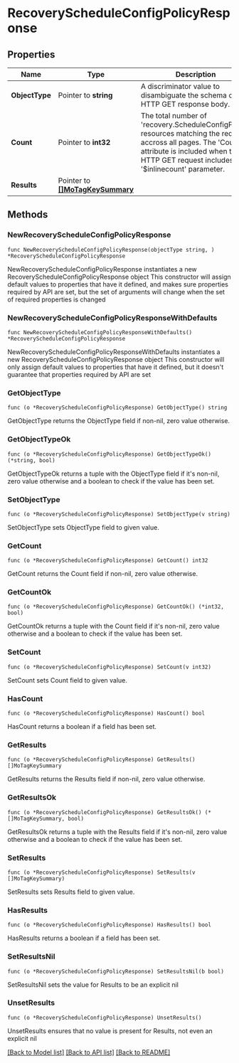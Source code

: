 # RecoveryScheduleConfigPolicyResponse

## Properties

Name | Type | Description | Notes
------------ | ------------- | ------------- | -------------
**ObjectType** | Pointer to **string** | A discriminator value to disambiguate the schema of a HTTP GET response body. | 
**Count** | Pointer to **int32** | The total number of &#39;recovery.ScheduleConfigPolicy&#39; resources matching the request, accross all pages. The &#39;Count&#39; attribute is included when the HTTP GET request includes the &#39;$inlinecount&#39; parameter. | [optional] 
**Results** | Pointer to [**[]MoTagKeySummary**](MoTagKeySummary.md) |  | [optional] 

## Methods

### NewRecoveryScheduleConfigPolicyResponse

`func NewRecoveryScheduleConfigPolicyResponse(objectType string, ) *RecoveryScheduleConfigPolicyResponse`

NewRecoveryScheduleConfigPolicyResponse instantiates a new RecoveryScheduleConfigPolicyResponse object
This constructor will assign default values to properties that have it defined,
and makes sure properties required by API are set, but the set of arguments
will change when the set of required properties is changed

### NewRecoveryScheduleConfigPolicyResponseWithDefaults

`func NewRecoveryScheduleConfigPolicyResponseWithDefaults() *RecoveryScheduleConfigPolicyResponse`

NewRecoveryScheduleConfigPolicyResponseWithDefaults instantiates a new RecoveryScheduleConfigPolicyResponse object
This constructor will only assign default values to properties that have it defined,
but it doesn't guarantee that properties required by API are set

### GetObjectType

`func (o *RecoveryScheduleConfigPolicyResponse) GetObjectType() string`

GetObjectType returns the ObjectType field if non-nil, zero value otherwise.

### GetObjectTypeOk

`func (o *RecoveryScheduleConfigPolicyResponse) GetObjectTypeOk() (*string, bool)`

GetObjectTypeOk returns a tuple with the ObjectType field if it's non-nil, zero value otherwise
and a boolean to check if the value has been set.

### SetObjectType

`func (o *RecoveryScheduleConfigPolicyResponse) SetObjectType(v string)`

SetObjectType sets ObjectType field to given value.


### GetCount

`func (o *RecoveryScheduleConfigPolicyResponse) GetCount() int32`

GetCount returns the Count field if non-nil, zero value otherwise.

### GetCountOk

`func (o *RecoveryScheduleConfigPolicyResponse) GetCountOk() (*int32, bool)`

GetCountOk returns a tuple with the Count field if it's non-nil, zero value otherwise
and a boolean to check if the value has been set.

### SetCount

`func (o *RecoveryScheduleConfigPolicyResponse) SetCount(v int32)`

SetCount sets Count field to given value.

### HasCount

`func (o *RecoveryScheduleConfigPolicyResponse) HasCount() bool`

HasCount returns a boolean if a field has been set.

### GetResults

`func (o *RecoveryScheduleConfigPolicyResponse) GetResults() []MoTagKeySummary`

GetResults returns the Results field if non-nil, zero value otherwise.

### GetResultsOk

`func (o *RecoveryScheduleConfigPolicyResponse) GetResultsOk() (*[]MoTagKeySummary, bool)`

GetResultsOk returns a tuple with the Results field if it's non-nil, zero value otherwise
and a boolean to check if the value has been set.

### SetResults

`func (o *RecoveryScheduleConfigPolicyResponse) SetResults(v []MoTagKeySummary)`

SetResults sets Results field to given value.

### HasResults

`func (o *RecoveryScheduleConfigPolicyResponse) HasResults() bool`

HasResults returns a boolean if a field has been set.

### SetResultsNil

`func (o *RecoveryScheduleConfigPolicyResponse) SetResultsNil(b bool)`

 SetResultsNil sets the value for Results to be an explicit nil

### UnsetResults
`func (o *RecoveryScheduleConfigPolicyResponse) UnsetResults()`

UnsetResults ensures that no value is present for Results, not even an explicit nil

[[Back to Model list]](../README.md#documentation-for-models) [[Back to API list]](../README.md#documentation-for-api-endpoints) [[Back to README]](../README.md)


